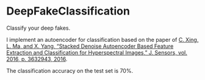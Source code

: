 # DeepFakeClassification
Classify your deep fakes. 


I implement an autoencoder for classification based on the paper of [C. Xing, L. Ma, and X. Yang, “Stacked Denoise Autoencoder Based Feature Extraction and Classification for Hyperspectral Images,” J. Sensors, vol. 2016, p. 3632943, 2016](https://doi.org/10.1155/2016/3632943).

The classification accuracy on the test set is 70%. 

